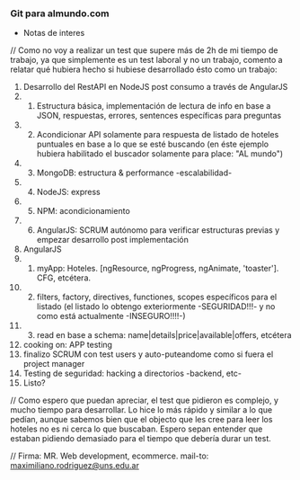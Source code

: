 ### Git para almundo.com


- Notas de interes

// Como no voy a realizar un test que supere más de 2h de mi tiempo de trabajo, ya que simplemente es un test laboral y no un trabajo, comento a relatar qué hubiera hecho si hubiese desarrollado ésto como un trabajo:

1. Desarrollo del RestAPI en NodeJS post consumo a través de AngularJS
1. 1. Estructura básica, implementación de lectura de info en base a JSON, respuestas, errores, sentences específicas para preguntas
1. 2. Acondicionar API solamente para respuesta de listado de hoteles puntuales en base a lo que se esté buscando (en éste ejemplo hubiera habilitado el buscador solamente para place: "AL mundo")
1. 3. MongoDB: estructura & performance -escalabilidad-
1. 4. NodeJS: express
1. 5. NPM: acondicionamiento
1. 6. AngularJS: SCRUM autónomo para verificar estructuras previas y empezar desarrollo post implementación
2. AngularJS
2. 1. myApp: Hoteles. [ngResource, ngProgress, ngAnimate, 'toaster']. CFG, etcétera.
2. 2. filters, factory, directives, functiones, scopes específicos para el listado (el listado lo obtengo exteriormente -SEGURIDAD!!!- y no como está actualmente -INSEGURO!!!!-)
2. 3. read en base a schema: name|details|price|available|offers, etcétera
3. cooking on: APP testing
4. finalizo SCRUM con test users y auto-puteandome como si fuera el project manager
5. Testing de seguridad: hacking a directorios -backend, etc-
6. Listo?


// Como espero que puedan apreciar, el test que pidieron es complejo, y mucho tiempo para desarrollar. Lo hice lo más rápido y similar a lo que pedían, aunque sabemos bien que el objecto que les cree para leer los hoteles no es ni cerca lo que buscaban. Espero sepan entender que estaban pidiendo demasiado para el tiempo que debería durar un test.



// Firma: MR. Web development, ecommerce. mail-to: maximiliano.rodriguez@uns.edu.ar
